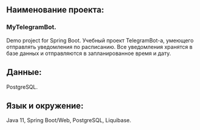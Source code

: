 ## Наименование проекта:   
### MyTelegramBot. 
Demo project for Spring Boot.
Учебный проект TelegramBot-а, умеющего отправлять уведомления по расписанию.
Все уведомления хранятся в базе данных и отправляются в запланированное время и дату.

## Данные:  
PostgreSQL.

## Язык и окружение:  
Java 11, Spring Boot/Web, PostgreSQL, Liquibase.
